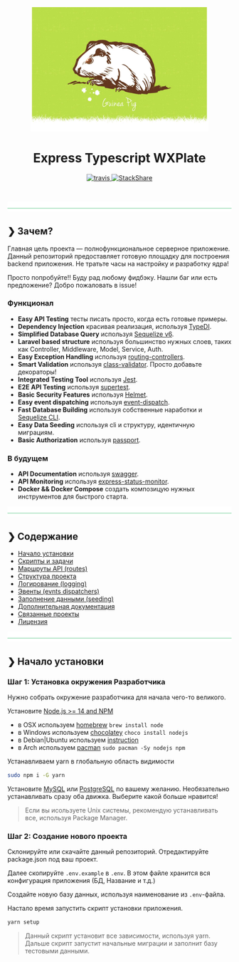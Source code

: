 <p align="center">
  <img src="./windx-logo.jpg" alt="windx-foobar" width="400" />
</p>

<h1 align="center">Express Typescript WXPlate</h1>

<p align="center">
  <a href="https://app.travis-ci.com/github/windx-foobar/express-typescript-wxplate">
    <img src="https://api.travis-ci.org/windx-foobar/express-typescript-wxplate.svg?branch=master" alt="travis" />
  </a>
  <a href="https://stackshare.io/windx-foobar/express-typescript-wxplate">
    <img src="https://img.shields.io/badge/tech-stack-0690fa.svg?style=flat" alt="StackShare" />
  </a>
</p>

<br />

![divider](./windx-divider.png)

## ❯ Зачем?

Главная цель проекта — полнофункциональное серверное приложение. Данный репозиторий предоставляет готовую площадку для
построения backend приложения. Не тратьте часы на настройку и разработку ядра!

Просто попробуйте!! Буду рад любому фидбэку. Нашли баг или есть предложение? Добро пожаловать в issue!

### Функционал

- **Easy API Testing** тесты писать просто, когда есть готовые примеры.
- **Dependency Injection** красивая реализация, используя [TypeDI](https://github.com/pleerock/typedi).
- **Simplified Database Query** используя [Sequelize v6](https://github.com/sequelize/sequelize/tree/v6.20.0).
- **Laravel based structure** используя большинство нужных слоев, таких как Controller, Middleware, Model, Service,
  Auth.
- **Easy Exception Handling** используя [routing-controllers](https://github.com/pleerock/routing-controllers).
- **Smart Validation** используя [class-validator](https://github.com/pleerock/class-validator). Просто добавьте
  декораторы!
- **Integrated Testing Tool** используя [Jest](https://facebook.github.io/jest).
- **E2E API Testing** используя [supertest](https://github.com/visionmedia/supertest).
- **Basic Security Features** используя [Helmet](https://helmetjs.github.io/).
- **Easy event dispatching** используя [event-dispatch](https://github.com/pleerock/event-dispatch).
- **Fast Database Building** используя собственные наработки и [Sequelize CLI](https://github.com/sequelize/cli).
- **Easy Data Seeding** используя cli и структуру, идентичную миграциям.
- **Basic Authorization** используя [passport](https://github.com/jaredhanson/passport).

### В будущем

- **API Documentation** используя [swagger](http://swagger.io/).
- **API Monitoring** используя [express-status-monitor](https://github.com/RafalWilinski/express-status-monitor).
- **Docker && Docker Compose** создать композицую нужных инструментов для быстрого старта.

![divider](./windx-divider.png)

## ❯ Содержание

- [Начало установки](#-начало-установки)
- [Скрипты и задачи](#-scripts-and-tasks)
- [Маршруты API (routes)](#-api-routes)
- [Структура проекта](#-project-structure)
- [Логирование (logging)](#-logging)
- [Эвенты (evnts dispatchers)](#-event-dispatching)
- [Заполнение данными (seeding)](#-seeding)
- [Дополнительная документация](#-further-documentation)
- [Связанные проекты](#-related-projects)
- [Лицензия](#-license)

![divider](./windx-divider.png)

## ❯ Начало установки

### Шаг 1: Установка окружения Разработчика

Нужно собрать окружение разработчика для начала чего-то великого.

Установите [Node.js >= 14 and NPM](https://nodejs.org/en/download/)

- в OSX используем [homebrew](http://brew.sh) `brew install node`
- в Windows используем [chocolatey](https://chocolatey.org/) `choco install nodejs`
- в Debian|Ubuntu
  используем [instruction](https://github.com/nodesource/distributions/blob/master/README.md#installation-instructions)
- в Arch используем [pacman](https://wiki.archlinux.org/title/pacman) `sudo pacman -Sy nodejs npm`

Устанавливаем yarn в глобальную область видимости

```bash
sudo npm i -G yarn
```

Установите [MySQL](https://www.mysql.com/downloads/) или [PostgreSQL](https://www.postgresql.org/download/) по вашему
желанию. Необязательно устанавливать сразу оба движка. Выберите какой больше нравится!

> Если вы исользуете Unix системы, рекомендую устанавливать все, используя Package Manager.

### Шаг 2: Создание нового проекта

Склонируйте или скачайте данный репозиторий. Отредактируйте package.json под ваш проект.

Далее скопируйте `.env.example` в `.env`. В этом файле хранится вся конфигурация приложения (БД, Название и т.д.)

Создайте новую базу данных, используя наименование из `.env`-файла.

Настало время запустить скрипт установки приложения.

```bash
yarn setup
```

> Данный скрипт установит все зависимости, используя yarn. Дальше скрипт запустит начальные миграции и заполнит базу тестовыми данными.

